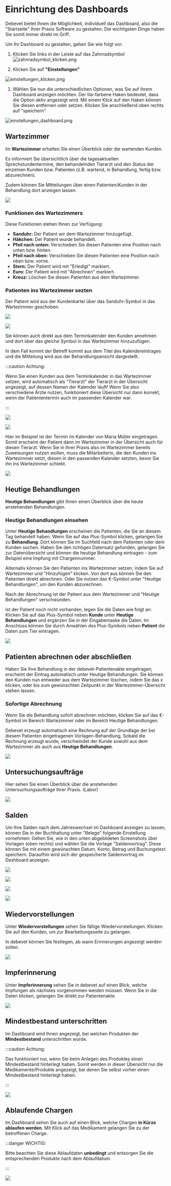 # Einrichtung des Dashboards

Debevet bietet Ihnen die Möglichkeit, individuell das Dashboard, also die "Startseite" Ihrer Praxis Software zu gestalten. Die wichtigsten Dinge haben Sie somit immer direkt im Griff.

Um Ihr Dashboard zu gestalten, gehen Sie wie folgt vor:

1. Klicken Sie links in der Leiste auf das Zahnradsymbol   
![zahnradsymbol_klicken.png](../../static/img/dashboard/zahnradsymbol_klicken.png)
   

2. Klicken Sie auf **"Einstellungen"**    

![einstellungen_klicken.png](../../static/img/dashboard/einstellungen_klicken.png)


1. Wählen Sie nun die unterschiedlichen Optionen, was Sie auf ihrem Dashboard anzeigen möchten. Der lila-farbene Haken
bedeutet, dass die Option aktiv angezeigt wird. Mit einem Klick auf den Haken können Sie diesen entfernen oder setzen.
Klicken Sie anschließend oben rechts auf "speichern"     

![einstellungen_dashboard.png](../../static/img/dashboard/einstellungen_dashboard.png)

## Wartezimmer

Im **Wartezimmer** erhalten SIe einen Überblick oder die wartenden Kunden.  

Es informiert Sie übersichtlich über die tagesaktuellen Sprechstundentermine, den behandelnden Tierarzt und den Status 
der einzelnen Kunden bzw. Patienten (z.B. wartend, in Behandlung, fertig bzw. abzurechnen).  

Zudem können Sie Mitteilungen über einen Patienten/Kunden in der Behandlung dort anzeigen lassen.  

![](../../static/img/dashboard/dashboard_wartezimmer1.png)  

### Funktionen des Wartezimmers  

Diese Funktionen stehen Ihnen zur Verfügung:

* **Sanduhr:** Der Patient wir dem Wartezimmer hinzugefügt.
* **Häkchen:** Der Patient wurde behandelt.
* **Pfeil nach unten:** Verschieben Sie diesen Patienten eine Position nach unten bzw. hinten.
* **Pfeil nach oben:** Verschieben Sie diesen Patienten eine Position nach oben bzw. vorne.
* **Stern:** Der Patient wird mit "Erledigt" markiert.
* **Euro:** Der Patient wird mit "Abrechnen" markiert.
* **Kreuz:** Löschen Sie diesen Patienten aus dem Wartezimmer.

### Patienten ins Wartezimmer sezten

Der Patient wird aus der Kundenkartei über das Sanduhr-Symbol in das Wartezimmer geschoben.  

![](../../static/img/dashboard/dashboard_wartezimmer1.png)  

![](../../static/img/dashboard/dashboard_ins_wartezimmer2.png)  


Sie können auch direkt aus dem Terminkalender den Kunden annehmen und dort über das gleiche Symbol in das Wartezimmer hinzuzufügen.

In dem Fall kommt der Betreff kommt aus dem Titel des Kalendereintrages und die Mitteilung wird aus der Behandlungsansicht dargestellt.

:::caution Achtung:  

Wenn Sie einen Kunden aus dem Terminkalender in das Wartezimmer setzen, wird automatisch als "Tierarzt" der Tierarzt in der Übersicht 
angezeigt, auf dessen Namen der Kalender läuft! Wenn Sie also verschiedene Ärzte nutzen, funktioniert diese Übersicht nur dann korrekt,
wenn der Patiententermin auch im passenden Kalender war.  

:::  

![](../../static/img/dashboard/wartezimmer_aus_kalender.png)  

![](../../static/img/dashboard/wartezimmer_aus_kalender2.png)

Hier im Beispiel ist der Termin im Kalender von Maria Müller eingetragen. Somit erscheint der Patient dann im Wartezimmer in der Übersicht auch
für diesen Tierarzt. Wenn Sie in Ihrer Praxis also im Wartezimmer bereits Zuweisungen nutzen wollen, muss die Mitarbeiterin, die den Kunden ins Wartezimmer
setzt, diesen in den passenden Kalender setzten, bevor Sie ihn ins Wartezimmer schiebt.  

![](../../static/img/dashboard/wartezimmer_aus_kalender3.png)

## Heutige Behandlungen 

**Heutige Behandlungen** gibt Ihnen einen Überblick über die heute anstehenden Behandlungen.

### Heutige Behandlungen einsehen  

Unter **Heutige Behandlungen** erscheinen die Patienten, die Sie an diesem Tag behandelt haben. Wenn Sie auf das Plus-Symbol klicken, gelangen Sie zu **Behandlung**. 
Dort können Sie im Suchfeld nach dem Patienten oder dem Kunden suchen. Haben Sie den richtigen Datensatz gefunden, gelangen Sie zur Datenübersicht und können die heutige Behandlung
eintragen - zum Beispiel eine Impfung mit Chargennummer.

Alternativ können Sie den Patienten ins Wartezimmer setzen, indem Sie auf Wartezimmer und "Hinzufügen" klicken. Von dort aus können Sie den Patienten direkt abrechnen. 
Oder Sie nutzen das €-Symbol unter "Heutige Behandlungen", um den Kunden abzurechnen.

Nach der Abrechnung ist der Patient aus dem Wartezimmer und "Heutige Behandlungen" verschwunden.

Ist der Patient noch nicht vorhanden, legen Sie die Daten wie folgt an:   
Klicken Sie auf das Plus-Symbol neben **Kunde** unter **Heutige Behandlungen** und ergänzen Sie in der Eingabemaske die Daten. 
Im Anschluss können Sie durch Anwählen des Plus-Symbols neben **Patient** die Daten zum Tier eintragen.  

![](../../static/img/dashboard/heutige_behandlungen.png)   

## Patienten abrechnen oder abschließen  

Haben Sie Ihre Behandlung in der debevet-Patientenakte eingetragen, erscheint der Eintrag automatisch unter Heutige Behandlungen. 
Sie können den Kunden nun entweder aus dem Wartezimmer löschen, indem Sie das x klicken, oder bis zum gewünschten Zeitpunkt in der Wartezimmer-Übersicht stehen lassen.  

### Sofortige Abrechnung

Wenn Sie die Behandlung sofort abrechnen möchten, klicken Sie auf das €-Symbol im Bereich Wartezimmer oder im Bereich Heutige Behandlungen.

Debevet erzeugt automatisch eine Rechnung auf der Grundlage der bei diesem Patienten eingetragenen Vorlagen-Behandlung. Sobald die Rechnung erzeugt wurde, 
verschwindet der Kunde sowohl aus dem Wartezimmer als auch aus **Heutige Behandlungen**.

![](../../static/img/dashboard/Heutige_Behandlung_Kunde_erscheint.png)   

## Untersuchungsaufträge

Hier sehen Sie einen Überblick über die anstehenden Untersuchungsaufträge Ihrer Praxis. (Labor)

![](../../static/img/dashboard/Untersuchungsauftraege.png)  

## Salden  

Um Ihre Salden nach dem Jahreswechsel im Dashboard anzeigen zu lassen, können Sie in der Buchhaltung unter "Belege" folgende Einstellung vornehmen: 
Gehen Sie, wie in den unten abgebildeten Screenshots über Vorlagen (oben rechts) und wählen Sie die Vorlage "Saldenvortrag". 
Diese können Sie mit einem gewünschten Datum, Konto, Betrag und Buchungstext speichern. Daraufhin wird sich der gespeicherte Saldenvortrag im Dashboard anzeigen.

![](../../static/img/dashboard/Salden.png)  

![](../../static/img/dashboard/salden_2.png)  

![](../../static/img/dashboard/salden_3.png)  

![](../../static/img/dashboard/salden_4.png)
  
## Wiedervorstellungen

Unter **Wiedervorstellungen** sehen Sie fällige Wiedervorstellungen. Klicken Sie auf den Kunden, um zur Bearbeitungsseite zu gelangen.

In debevet können Sie festlegen, ab wann Erinnerungen angezeigt werden sollen.

![](../../static/img/dashboard/Wiedervorstellungen.png)  

## Impferinnerung  

Unter **Impferinnerung** sehen Sie in debevet auf einen Blick, welche Impfungen als nächstes vorgenommen werden müssen. 
Wenn Sie in die Daten klicken, gelangen Sie direkt zur Patientenakte.  

![](../../static/img/dashboard/Impferinnerung.png)  

## Mindestbestand unterschritten  

Im Dashboard wird Ihnen angezeigt, bei welchen Produkten der **Mindestbestand** unterschritten wurde. 

:::caution Achtung:

Das funktioniert nur, wenn Sie beim Anlegen des Produktes einen Mindestbestand hinterlegt haben. Somit werden in dieser Übersicht 
nur die Medikamente/Produkte angezeigt, bei denen Sie selbst vorher einen Mindestbestand hinterlegt haben.   

:::  

![](../../static/img/dashboard/Mindestbestand_Unterschritten.png)  

## Ablaufende Chargen  

Im Dashboard sehen Sie auch auf einen Blick, welche Chargen **in Kürze ablaufen werden**. Mit Klick auf das Medikament gelangen Sie zu der betroffenen Charge.
  
:::danger WICHTIG:  

Bitte beachten Sie diese Ablaufdaten **unbedingt** und entsorgen Sie die entsprechenden Produkte nach dem Ablaufdatum.   

:::  

![](../../static/img/dashboard/Mindestbestand_Unterschritten.png)
